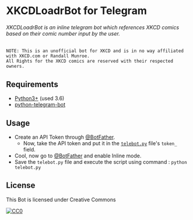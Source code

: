 # XKCDLoadrBot for Telegram

###### XKCDLoadrBot is an inline telegram bot which references XKCD comics based on their comic number input by the user.

```
NOTE: This is an unofficial bot for XKCD and is in no way affiliated with XKCD.com or Randall Munroe. 
All Rights for the XKCD comics are reserved with their respected owners.
```

## Requirements

* [Python3+](https://python.org) (used 3.6)
* [python-telegram-bot](https://github.com/python-telegram-bot/python-telegram-bot)

## Usage

* Create an API Token through [@BotFather](https://t.me/BotFather).
  * Now, take the API token and put it in the [`telebot.py`](https://git.io/vDP8e) file's `token_` field.
* Cool, now go to [@BotFather](https://t.me/BotFather) and enable Inline mode.
* Save the `telebot.py` file and execute the script using command : `python telebot.py`


## License

This Bot is licensed under Creative Commons 

<p xmlns:dct="http://purl.org/dc/terms/" xmlns:vcard="http://www.w3.org/2001/vcard-rdf/3.0#">
  <a rel="license"
     href="http://creativecommons.org/publicdomain/zero/1.0/">
    <img src="http://i.creativecommons.org/p/zero/1.0/88x31.png" style="border-style: none;" alt="CC0" />
  </a>
  <br />
  
